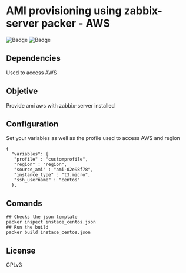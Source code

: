 # AMI provisioning using zabbix-server packer - AWS

![Badge](https://img.shields.io/badge/packer-1.5.1-green)
![Badge](https://img.shields.io/badge/ansible-2.9.6-green)

## Dependencies
Used to access AWS

## Objetive

Provide ami aws with zabbix-server installed

## Configuration 

Set your variables as well as the profile used to access AWS and region
```
{
  "variables": {
   "profile" : "customprofile",
   "region" : "region",
   "source_ami" : "ami-02e98f78",
   "instance_type" : "t3.micro", 
   "ssh_username" : "centos"
  },
```

## Comands
```
## Checks the json template
packer inspect instace_centos.json
## Run the build
packer build instace_centos.json
```
## License

GPLv3